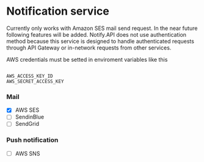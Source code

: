 # Notification service

Currently only works with Amazon SES mail send request. In the near future following features will be added. Notify.API does not use authentication method because this service is designed to handle authenticated requests through API Gateway or in-network requests from other services.

AWS credentials must be setted in enviroment variables like this

```

AWS_ACCESS_KEY_ID
AWS_SECRET_ACCESS_KEY

```


### Mail

- [x] AWS SES
- [ ] SendinBlue
- [ ] SendGrid

### Push notification

- [ ] AWS SNS
